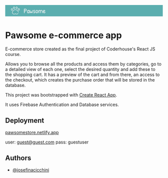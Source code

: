 
![Logo](https://raw.githubusercontent.com/josefinacicchini/ecommerce-app/main/src/img/brand-header.png)


# Pawsome e-commerce app

E-commerce store created as the final project of Coderhouse's React JS course.

Allows you to browse all the products and access them by categories, go to a detailed view of each one, select the desired quantity and add these to the shopping cart. It has a preview of the cart and from there, an access to the checkout, which creates the purchase order that will be stored in the database.


This project was bootstrapped with [Create React App](https://github.com/facebook/create-react-app).

It uses Firebase Authentication and Database services.



## Deployment

[
pawsomestore.netlify.app](https://pawsomestore.netlify.app/)

user: guest@guest.com
pass: guestuser

## Authors

- [@josefinacicchini](https://www.github.com/josefinacicchini)
